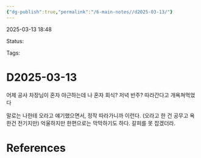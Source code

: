 ```yaml
---
{"dg-publish":true,"permalink":"/6-main-notes//d2025-03-13/"}
---
```



2025-03-13 18:48

Status: 

Tags: 

# D2025-03-13
어제 공사 차장님이 혼자 야근하는데 나 혼자 회식? 저녁 반주? 따라간다고 개욕쳐먹었다

말로는 나한테 오라고 얘기했으면서, 정작 따라가니까 이런다. (오라고 한 건 공무고 욕한건 전기지만)
억울하지만 한편으로는 막막하기도 하다. 갈피를 못 잡겠더라.

# References
